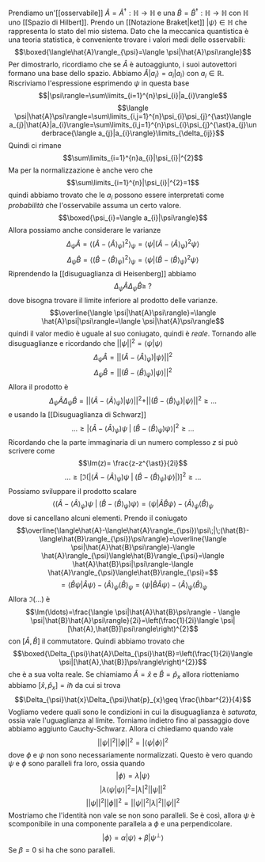 Prendiamo un'[[osservabile]] $\hat{A}=\hat{A}^{\dagger}:\mathbb{H}\rightarrow\mathbb{H}$ e una $\hat{B}=\hat{B}^{\dagger}:\mathbb{H}\rightarrow\mathbb{H}$ con $\mathbb{H}$ uno [[Spazio di Hilbert]]. Prendo un [[Notazione Braket|ket]] $|\psi\rangle\in\mathbb{H}$ che rappresenta lo stato del mio sistema. Dato che la meccanica quantistica è una teoria statistica, è conveniente trovare i valori medi delle osservabili: $$\boxed{\langle\hat{A}\rangle_{\psi}=\langle \psi|\hat{A}\psi\rangle}$$
Per dimostrarlo, ricordiamo che se $\hat{A}$ è autoaggiunto, i suoi autovettori formano una base dello spazio. Abbiamo $\hat{A}|a_{i}\rangle=a_{i}|a_{i}\rangle$ con $a_{i}\in\mathbb{R}$. Riscriviamo l'espressione esprimendo $\psi$ in questa base
$$|\psi\rangle=\sum\limits_{i=1}^{n}\psi_{i}|a_{i}\rangle$$
$$\langle \psi|\hat{A}\psi\rangle=\sum\limits_{i,j=1}^{n}\psi_{i}\psi_{j}^{\ast}\langle a_{j}|\hat{A}|a_{i}\rangle=\sum\limits_{i,j=1}^{n}\psi_{i}\psi_{j}^{\ast}a_{j}\underbrace{\langle a_{j}|a_{i}\rangle}\limits_{\delta_{ij}}$$
Quindi ci rimane
$$\sum\limits_{i=1}^{n}a_{i}|\psi_{i}|^{2}$$
Ma per la normalizzazione è anche vero che
$$\sum\limits_{i=1}^{n}|\psi_{i}|^{2}=1$$
quindi abbiamo trovato che le $a_{i}$ possono essere interpretati come *probabilità* che l'osservabile assuma un certo valore.
$$\boxed{\psi_{i}=\langle a_{i}|\psi\rangle}$$
Allora possiamo anche considerare le varianze
$$\Delta_{\psi}\hat{A}=\langle(\hat{A}-\langle\hat{A}\rangle_{\psi})^{2}\rangle_{\psi}=\langle \psi|(\hat{A}-\langle\hat{A}\rangle_{\psi})^{2}\psi\rangle$$
$$\Delta_{\psi}\hat{B}=\langle(\hat{B}-\langle\hat{B}\rangle_{\psi})^{2}\rangle_{\psi}=\langle \psi|(\hat{B}-\langle\hat{B}\rangle_{\psi})^{2}\psi\rangle$$
Riprendendo la [[disuguaglianza di Heisenberg]] abbiamo
$$\Delta_{\psi}\hat{A}\Delta_{\psi}\hat{B}\geq\;?$$
dove bisogna trovare il limite inferiore al prodotto delle varianze.
$$\overline{\langle \psi|\hat{A}\psi\rangle}=\langle \hat{A}\psi|\psi\rangle=\langle \psi|\hat{A}\psi\rangle$$
quindi il valor medio è uguale al suo coniugato, quindi è *reale*. Tornando alle disuguaglianze e ricordando che $||\psi||^{2}=\langle \psi|\psi\rangle$
$$\Delta_{\psi}\hat{A}=||(\hat{A}-\langle\hat{A}\rangle_{\psi})|\psi\rangle||^{2}$$
$$\Delta_{\psi}\hat{B}=||(\hat{B}-\langle\hat{B}\rangle_{\psi})|\psi\rangle||^{2}$$
Allora il prodotto è
$$\Delta_{\psi}\hat{A}\Delta_{\psi}\hat{B}=||(\hat{A}-\langle\hat{A}\rangle_{\psi})|\psi\rangle||^{2}+||(\hat{B}-\langle\hat{B}\rangle_{\psi})|\psi\rangle||^{2}\geq\ldots$$
e usando la [[Disuguaglianza di Schwarz]] 
$$\ldots\geq|\langle\hat{A}-\langle\hat{A}\rangle_{\psi})\psi\;|\;(\hat{B}-\langle\hat{B}\rangle_{\psi})\psi\rangle|^{2}\geq\ldots$$
Ricordando che la parte immaginaria di un numero complesso $z$ si può scrivere come
$$\Im(z)= \frac{z-z^{\ast}}{2i}$$
$$\ldots\geq[\Im(|\langle\hat{A}-\langle\hat{A}\rangle_{\psi})\psi\;|\;(\hat{B}-\langle\hat{B}\rangle_{\psi})\psi\rangle|)]^{2}\geq\ldots$$
Possiamo sviluppare il prodotto scalare
$$\langle(\hat{A}-\langle\hat{A}\rangle_{\psi})\psi\;|\;(\hat{B}-\langle\hat{B}\rangle_{\psi})\psi\rangle=\langle \psi|\hat{A}\hat{B}\psi\rangle-\langle \hat{A}\rangle_{\psi}\langle\hat{B}\rangle_{\psi}$$
dove si cancellano alcuni elementi. Prendo il coniugato
$$\overline{\langle\hat{A}-\langle\hat{A}\rangle_{\psi})\psi\;|\;(\hat{B}-\langle\hat{B}\rangle_{\psi})\psi\rangle}=\overline{\langle \psi|\hat{A}\hat{B}\psi\rangle}-\langle \hat{A}\rangle_{\psi}\langle\hat{B}\rangle_{\psi}=\langle \hat{A}\hat{B}\psi|\psi\rangle-\langle \hat{A}\rangle_{\psi}\langle\hat{B}\rangle_{\psi}=$$
$$=\langle \hat{B}\psi|\hat{A}\psi\rangle-\langle \hat{A}\rangle_{\psi}\langle\hat{B}\rangle_{\psi}=\langle \psi|\hat{B}\hat{A}\psi\rangle-\langle \hat{A}\rangle_{\psi}\langle\hat{B}\rangle_{\psi}$$
Allora $\Im(\ldots)$ è
$$\Im(\ldots)=\frac{\langle \psi|\hat{A}\hat{B}\psi\rangle - \langle \psi|\hat{B}\hat{A}\psi\rangle}{2i}=\left(\frac{1}{2i}\langle \psi|[\hat{A},\hat{B}]\psi\rangle\right)^{2}$$
con $[\hat{A},\hat{B}]$ il commutatore. Quindi abbiamo trovato che
$$\boxed{\Delta_{\psi}\hat{A}\Delta_{\psi}\hat{B}=\left(\frac{1}{2i}\langle \psi|[\hat{A},\hat{B}]\psi\rangle\right)^{2}}$$
che è a sua volta reale. Se chiamiamo $\hat{A}=\hat{x}$ e $\hat{B}=\hat{p}_{x}$ allora riotteniamo abbiamo $[\hat{x},\hat{p}_{x}]=i\hbar$ da cui si trova
$$\Delta_{\psi}\hat{x}\Delta_{\psi}\hat{p}_{x}\geq \frac{\hbar^{2}}{4}$$
Vogliamo vedere quali sono le condizioni in cui la disuguaglianza è *saturata*, ossia vale l'uguaglianza al limite. Torniamo indietro fino al passaggio dove abbiamo aggiunto Cauchy-Schwarz. Allora ci chiediamo quando vale
$$||\psi||^{2}||\phi||^{2}=|\langle \psi|\phi\rangle|^{2}$$
dove $\phi$ e $\psi$ non sono necessariamente normalizzati. Questo è vero quando $\psi$ e $\phi$ sono paralleli fra loro, ossia quando
$$|\phi\rangle=\lambda |\psi\rangle$$
$$|\lambda \langle \psi|\psi\rangle|^{2}=|\lambda|^{2}||\psi||^{2}$$
$$||\psi||^{2}||\phi||^{2}=||\psi||^{2}|\lambda|^{2}||\psi||^{2}$$
Mostriamo che l'identità non vale se non sono paralleli. Se è così, allora $\psi$ è scomponibile in una componente parallela a $\phi$ e una perpendicolare.
$$|\phi\rangle=\alpha |\psi\rangle+\beta |\psi^{\perp}\rangle$$
Se $\beta = 0$ si ha che sono paralleli.